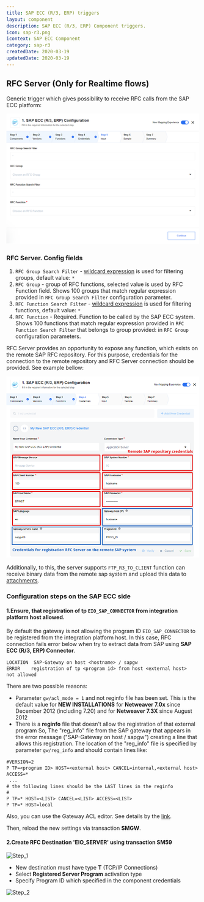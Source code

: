 ```yaml
---
title: SAP ECC (R/3, ERP) triggers
layout: component
description: SAP ECC (R/3, ERP) Component triggers.
icon: sap-r3.png
icontext: SAP ECC Component
category: sap-r3
createdDate: 2020-03-19
updatedDate: 2020-03-19
---
```


## RFC Server (Only for Realtime flows)

Generic trigger which gives possibility to receive RFC calls from the SAP ECC platform:

![RFC Server (Only for Realtime flows)](img/rfc-server.png)

### RFC Server. Config fields

1. `RFC Group Search Filter` - [wildcard expression](https://help.sap.com/doc/saphelp_470/4.7/es-ES/85/dae7c04bac11d1890e0000e8322f96/content.htm?no_cache=true) is used for filtering groups, default value: `*`
2. `RFC Group` - group of RFC functions, selected value is used by RFC Function field. Shows 100 groups that match regular expression provided in `RFC Group Search Filter` configuration parameter.
3. `RFC Function Search Filter` - [wildcard expression](https://help.sap.com/doc/saphelp_470/4.7/es-ES/85/dae7c04bac11d1890e0000e8322f96/content.htm?no_cache=true) is used for filtering functions, default value: `*`
4. `RFC Function` - Required. Function to be called by the SAP ECC system. Shows 100 functions that match regular expression provided in `RFC Function Search Filter` that belongs to group provided: in `RFC Group` configuration parameters.

RFC Server provides an opportunity to expose any function, which exists on the remote SAP RFC repository.
For this purpose, credentials for the connection to the remote repository and RFC Server connection should be provided.
See example bellow:

![credentials](img/sap-r3-credentials.png)

Additionally, to this, the server supports `FTP_R3_TO_CLIENT` function can receive binary data from the remote sap system and upload this data to [attachments](guides/using-attachments).

### Configuration steps on the SAP ECC side

#### 1.Ensure, that registration of tp `EIO_SAP_CONNECTOR` from integration platform host allowed.

 By default the gateway is not allowing the program ID `EIO_SAP_CONNECTOR` to be registered from the integration platform host. In this case, RFC connection fails error below when try to extract data from SAP using **SAP ECC (R/3, ERP) Connector**.

```
LOCATION  SAP-Gateway on host <hostname> / sapgw
ERROR    registration of tp <program id> from host <external host>  not allowed
```

There are two possible reasons:

- Parameter  `gw/acl_mode = 1` and not reginfo file has been set. This is the default value for **NEW INSTALLATIONS** for **Netweaver  7.0x** since December 2012 (including 7.20) and for  **Netweaver 7.3X** since August 2012
- There is a **reginfo** file that doesn't allow the registration of that external program
So, The "reg_info" file from the SAP gateway that appears in the error message ("SAP-Gateway on host <hostname> / sapgw<nr>") creating a line that allows this registration.
The location of the "reg_info" file is specified by parameter `gw/reg_info` and should contain lines like:

 ```
 #VERSION=2
 P TP=<program ID> HOST=<external host> CANCEL=internal,<external host> ACCESS=*
  ...
 # the following lines should be the LAST lines in the reginfo
 #
 P TP=* HOST=<LIST> CANCEL=<LIST> ACCESS=<LIST>
 P TP=* HOST=local
 ```

 Also, you can use the Gateway ACL editor. See details by the [link](https://help.sap.com/doc/saphelp_nw75/7.5.5/en-US/e2/16d0427a2440fc8bfc25e786b8e11c/content.htm?no_cache=true).

 Then, reload the new settings via transaction **SMGW**.

#### 2.Create RFC Destination 'EIO_SERVER' using transaction **SM59**

![Step_1](https://user-images.githubusercontent.com/13310949/70803152-0dc08780-1dbc-11ea-906b-c5adc6bb9fa5.png)

- New destination must have type **T** (TCP/IP Connections)
- Select **Registered Server Program** activation type
- Specify Program ID which specified in the component credentials

![Step_2](https://user-images.githubusercontent.com/13310949/70803279-6001a880-1dbc-11ea-8c6d-f1f41053e9cc.png)
